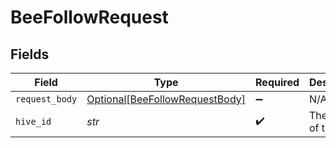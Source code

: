 # BeeFollowRequest


## Fields

| Field                                                                             | Type                                                                              | Required                                                                          | Description                                                                       | Example                                                                           |
| --------------------------------------------------------------------------------- | --------------------------------------------------------------------------------- | --------------------------------------------------------------------------------- | --------------------------------------------------------------------------------- | --------------------------------------------------------------------------------- |
| `request_body`                                                                    | [Optional[BeeFollowRequestBody]](../../models/operations/beefollowrequestbody.md) | :heavy_minus_sign:                                                                | N/A                                                                               |                                                                                   |
| `hive_id`                                                                         | *str*                                                                             | :heavy_check_mark:                                                                | The UUID of the Hive                                                              | HIVE12                                                                            |